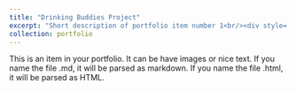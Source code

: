 ```yaml
---
title: "Drinking Buddies Project"
excerpt: "Short description of portfolio item number 1<br/><div style='text-align: center;'><img src='/images/dbimg.png' width='300' height='300'></div>"
collection: portfolio
---
```


This is an item in your portfolio. It can be have images or nice text. If you name the file .md, it will be parsed as markdown. If you name the file .html, it will be parsed as HTML. 
